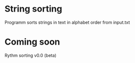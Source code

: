 # String sorting
Programm sorts strings in text in alphabet order from input.txt
# Coming soon
Rythm sorting v0.0 (beta)
